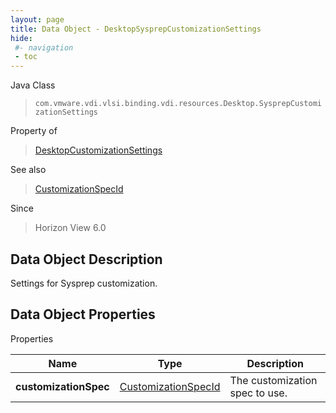 ```yaml
---
layout: page
title: Data Object - DesktopSysprepCustomizationSettings
hide:
 #- navigation
 - toc
---
```






Java Class  
> `com.vmware.vdi.vlsi.binding.vdi.resources.Desktop.SysprepCustomizationSettings`

Property of  
> [DesktopCustomizationSettings](vdi.resources.Desktop.CustomizationSettings.md#field_detail)

See also  
> [CustomizationSpecId](vdi.entity.CustomizationSpecId.md)

Since  
> Horizon View 6.0


## Data Object Description 

Settings for Sysprep customization. 

## Data Object Properties

Properties

Name |  Type |  Description   
---|---|---  
**customizationSpec**| [CustomizationSpecId](vdi.entity.CustomizationSpecId.md)|  The customization spec to use.   
  
  
  

  
  
